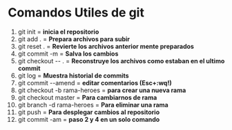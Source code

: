 # Comandos Utiles de git

1. git init = **inicia el repositorio**
2. git add . = **Prepara archivos para subir**
3. git reset . = **Revierte los archivos anterior mente preparados**
4. git commit -m = **Salva los cambios**
5. git checkout -- . = **Reconstruye los archivos como estaban en el ultimo commit**
6. git log = **Muestra historial de commits**
7. git commit --amend = **editar comentarios (Esc+:wq!)**
8. git checkout -b rama-heroes = **para crear una nueva rama**
9. git checkout master = **Para cambiarnos de rama**
10. git branch -d rama-heroes = **Para eliminar una rama**
11. git push = **Para desplegar cambios al repositorio**
12. git commit -am = **paso 2 y 4 en un solo comando**
